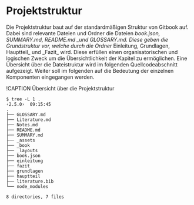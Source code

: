 # Projektstruktur

Die Projektstruktur baut auf der standardmäßigen Struktur von Gitbook auf. Dabei sind relevante Dateien und Ordner die Dateien _book.json, SUMMARY.md, README.md \_und GLOSSARY.md._ _Diese geben die Grundstruktur vor, welche durch die Ordner_ Einleitung, Grundlagen, Hauptteil_ und \_Fazit_ wird. Diese erfüllen einen organisatorischen und logischen Zweck um die Übersichtlichkeit der Kapitel zu ermöglichen. Eine Übersicht über die Dateistruktur wird im folgenden Quellcodeabschnitt aufgezeigt. Weiter soll im folgenden auf die Bedeutung der einzelnen Komponenten  eingegangen werden.

!CAPTION Übersicht über die Projektstruktur

```
$ tree -L 1 .                                                                                                                                                                     ‹2.5.0›  09:15:45
.
├── GLOSSARY.md
├── Literature.md
├── Notes.md
├── README.md
├── SUMMARY.md
├── _assets
├── _book
├── _layouts
├── book.json
├── einleitung
├── fazit
├── grundlagen
├── hauptteil
├── literature.bib
└── node_modules

8 directories, 7 files
```



